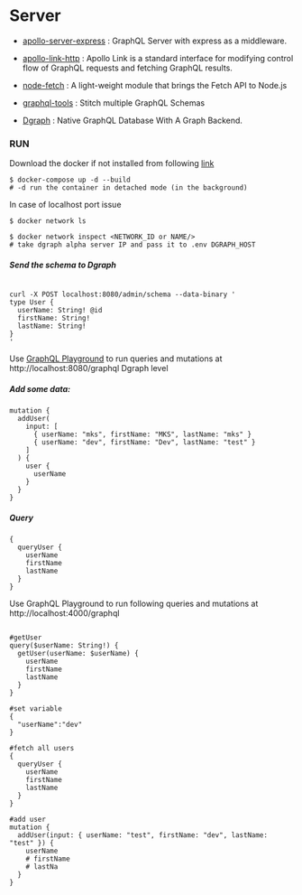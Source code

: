 # Server

- [apollo-server-express](https://www.apollographql.com/docs/apollo-server/integrations/middleware/) : GraphQL Server with express as a middleware.

- [apollo-link-http](https://www.apollographql.com/docs/link/#usage) : Apollo Link is a standard interface for modifying control flow of GraphQL requests and fetching GraphQL results.

- [node-fetch](https://github.com/node-fetch/node-fetch) : A light-weight module that brings the Fetch API to Node.js

- [graphql-tools](https://www.graphql-tools.com/docs/introduction) : Stitch multiple GraphQL Schemas

- [Dgraph](https://github.com/dgraph-io/dgraph) : Native GraphQL Database With A Graph Backend.

### RUN

Download the docker if not installed from following [link](https://www.docker.com/products/docker-desktop)

```shell
$ docker-compose up -d --build
# -d run the container in detached mode (in the background)
```

In case of localhost port issue

```shell
$ docker network ls

$ docker network inspect <NETWORK_ID or NAME/>
# take dgraph alpha server IP and pass it to .env DGRAPH_HOST
```

##### Send the schema to Dgraph

```shell

curl -X POST localhost:8080/admin/schema --data-binary '
type User {
  userName: String! @id
  firstName: String!
  lastName: String!
}
'
```

Use [GraphQL Playground](https://github.com/graphql/graphql-playground) to run queries and mutations at http://localhost:8080/graphql Dgraph level

##### Add some data:

```shell
mutation {
  addUser(
    input: [
      { userName: "mks", firstName: "MKS", lastName: "mks" }
      { userName: "dev", firstName: "Dev", lastName: "test" }
    ]
  ) {
    user {
      userName
    }
  }
}
```

##### Query

```shell
{
  queryUser {
    userName
    firstName
    lastName
  }
}

```

Use GraphQL Playground to run following queries and mutations at http://localhost:4000/graphql

```shell

#getUser
query($userName: String!) {
  getUser(userName: $userName) {
    userName
    firstName
    lastName
  }
}

#set variable
{
  "userName":"dev"
}

#fetch all users
{
  queryUser {
    userName
    firstName
    lastName
  }
}

#add user
mutation {
  addUser(input: { userName: "test", firstName: "dev", lastName: "test" }) {
    userName
    # firstName
    # lastNa
  }
}


```
